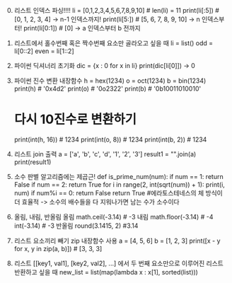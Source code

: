 0. 리스트 인덱스 파싱!!!!
    li = [0,1,2,3,4,5,6,7,8,9,10]   # len(li) = 11
    print(li[:5])   # [0, 1, 2, 3, 4] -> n-1 인덱스까지!
    print(li[5:])   # [5, 6, 7, 8, 9, 10]   -> n 인덱스부터!
    print(li[0:1])  # [0]   -> a 인덱스부터 b 전까지

1. 리스트에서 홀수번째 혹은 짝수번째 요소만 골라오고 싶을 때
    li = list()
    odd = li[0::2]
    even = li[1::2]

2. 파이썬 딕셔너리 초기화
    dic = {x : 0 for x in li}
    print(dic[li[0]]) -> 0

3. 파이썬 진수 변환 내장함수
    h = hex(1234)
    o = oct(1234)
    b = bin(1234)
    print(h)    # '0x4d2'
    print(o)    # '0o2322'
    print(b)    # '0b10011010010'
    # 다시 10진수로 변환하기
    print(int(h, 16)) # 1234
    print(int(o, 8)) # 1234
    print(int(b, 2)) # 1234

4. 리스트 join 출력
    a = ['a', 'b', 'c', 'd', '1', '2', '3']
    result1 = "".join(a)
    print(result1)

5. 소수 판별 알고리즘에는 제곱근!
    def is_prime_num(num):
        if num == 1:
            return False
        if num == 2:
            return True
        for i in range(2, int(sqrt(num)) + 1):
            print(i, num)
            if num%i == 0:
                return False
        return True
    #에라토스테네스의 체 방식이 더 효율적
        -> 소수의 배수들을 다 지워나가면 남는 수가 소수이다

6. 올림, 내림, 반올림
    올림
        math.ceil(-3.14)    # -3
    내림
        math.floor(-3.14)   # -4
        int(-3.14)          # -3
    반올림
        round(3.1415, 2)    #3.14

7. 리스트 요소끼리 빼기 zip 내장함수 사용
    a = [4, 5, 6]
    b = [1, 2, 3]
    print([x - y for x, y in zip(a, b)])    # [3, 3, 3]
        
8. 리스트 [[key1, val1], [key2, val2], ...] 에서 두 번째 요소만으로 이루어진 리스트 반환하고 싶을 때
   new_list = list(map(lambda x : x[1], sorted(list)))